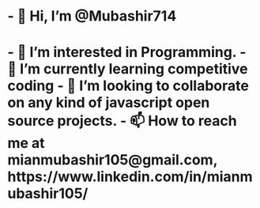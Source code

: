 <h1>- 👋 Hi, I’m @Mubashir714<h1/>
- 👀 I’m interested in Programming.
- 🌱 I’m currently learning competitive coding
- 💞️ I’m looking to collaborate on any kind of javascript open source projects.
- 📫 How to reach me at mianmubashir105@gmail.com, https://www.linkedin.com/in/mianmubashir105/

<!---
Mubashir714/Mubashir714 is a ✨ special ✨ repository because its `README.md` (this file) appears on your GitHub profile.
You can click the Preview link to take a look at your changes.
--->
